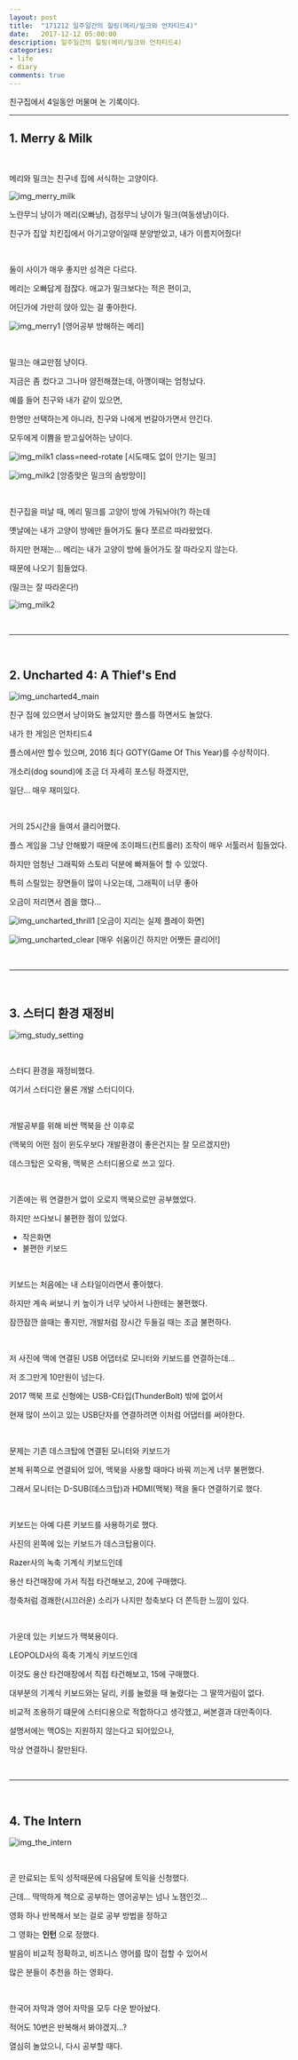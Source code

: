 ```yaml
---
layout: post
title:  "171212 일주일간의 힐링(메리/밀크와 언차티드4)"
date:   2017-12-12 05:00:00
description: 일주일간의 힐링(메리/밀크와 언차티드4)
categories:
- life
- diary
comments: true
---
```


친구집에서 4일동안 머물며 논 기록이다.

---

## 1. Merry & Milk

<br>

메리와 밀크는 친구네 집에 서식하는 고양이다.

![img_merry_milk](http://drive.google.com/uc?export=view&id=1NyRmja2mrFrD62hFyBkgOCIZotsQ29Ez)

노란무늬 냥이가 메리(오빠냥), 검정무늬 냥이가 밀크(여동생냥)이다.

친구가 집앞 치킨집에서 아기고양이일때 분양받았고, 내가 이름지어줬다!

<br>


둘이 사이가 매우 좋지만 성격은 다르다.

메리는 오빠답게 점잖다. 애교가 밀크보다는 적은 편이고,

어딘가에 가만히 앉아 있는 걸 좋아한다.

![img_merry1](http://drive.google.com/uc?export=view&id=1QjaHxUhzFAVjg8ZhreV2ibwKhygzZQk_)
[영어공부 방해하는 메리]

<br>

밀크는 애교만점 냥이다.

지금은 좀 컸다고 그나마 얌전해졌는데, 아깽이때는 엄청났다.

예를 들어 친구와 내가 같이 있으면,

한명만 선택하는게 아니라, 친구와 나에게 번갈아가면서 안긴다.

모두에게 이쁨을 받고싶어하는 냥이다.

![img_milk1 class=need-rotate](http://drive.google.com/uc?export=view&id=1xBz2lGsTqySTWPZ-1EWeakYdqnYEJXKz)
[시도때도 없이 안기는 밀크]

![img_milk2](http://drive.google.com/uc?export=view&id=1DxXmaH1rLNMTtrRsVeRyJV2901dsQoK6)
[앙증맞은 밀크의 솜방망이]

<br>

친구집을 떠날 때, 메리 밀크를 고양이 방에 가둬놔야(?) 하는데

옛날에는 내가 고양이 방에만 들어가도 둘다 쪼르르 따라왔었다.

하지만 현재는... 메리는 내가 고양이 방에 들어가도 잘 따라오지 않는다.

때문에 나오기 힘들었다.

(밀크는 잘 따라온다!)

![img_milk2](http://drive.google.com/uc?export=view&id=1x3ZFk7KiEJOB0JVNL29WlruDGhja9B8i)

<br>
<hr>
<br>

## 2. Uncharted 4: A Thief's End

![img_uncharted4_main](http://drive.google.com/uc?export=view&id=112RHnDfqjY_HYVEVBKSA6s81cLev0wwj)

친구 집에 있으면서 냥이와도 놀았지만 플스를 하면서도 놀았다.

내가 한 게임은 언차티드4

플스에서만 할수 있으며, 2016 최다 GOTY(Game Of This Year)를 수상작이다.

개소리(dog sound)에 조금 더 자세히 포스팅 하겠지만,

일단... 매우 재미있다.

<br>

거의 25시간을 들여서 클리어했다.

플스 게임을 그냥 안해봤기 때문에 조이패드(컨트롤러) 조작이 매우 서툴러서 힘들었다.

하지만 엄청난 그래픽와 스토리 덕분에 빠져들어 할 수 있었다.

특히 스릴있는 장면들이 많이 나오는데, 그래픽이 너무 좋아

오금이 저리면서 겜을 했다...

![img_uncharted_thrill1](http://drive.google.com/uc?export=view&id=1kODLYe8jpGSCzijdQ6t0BDsM9pXsa-WN)
[오금이 지리는 실제 플레이 화면]

![img_uncharted_clear](http://drive.google.com/uc?export=view&id=1xmCib5sN9QCnrw7OMI__5LHLvIttyeGd)
[매우 쉬움이긴 하지만 어쨋든 클리어!]

<br>
<hr>
<br>

## 3. 스터디 환경 재정비

![img_study_setting](http://drive.google.com/uc?export=view&id=11UOE28K3jDWS0y2ngVEQKIEpWi0OXt76)

<br>

스터디 환경을 재정비했다.

여기서 스터디란 물론 개발 스터디이다.

<br>

개발공부를 위해 비싼 맥북을 산 이후로

(맥북의 어떤 점이 윈도우보다 개발환경이 좋은건지는 잘 모르겠지만)

데스크탑은 오락용, 맥북은 스터디용으로 쓰고 있다.

<br>

기존에는 뭐 연결한거 없이 오로지 맥북으로만 공부했었다.

하지만 쓰다보니 불편한 점이 있었다.

- 작은화면
- 불편한 키보드

<br>

키보드는 처음에는 내 스타일이라면서 좋아했다.

하지만 계속 써보니 키 높이가 너무 낮아서 나한테는 불편했다.

잠깐잠깐 쓸때는 좋지만, 개발처럼 장시간 두들길 때는 조금 불편하다.

<br>

저 사진에 맥에 연결된 USB 어댑터로 모니터와 키보드를 연결하는데... 

저 조그만게 10만원이 넘는다.

2017 맥북 프로 신형에는 USB-C타입(ThunderBolt) 밖에 없어서

현재 많이 쓰이고 있는 USB단자를 연결하려면 이처럼 어댑터를 써야한다.

<br>

문제는 기존 데스크탑에 연결된 모니터와 키보드가

본체 뒤쪽으로 연결되어 있어, 맥북을 사용할 때마다 바꿔 끼는게 너무 불편했다.

그래서 모니터는 D-SUB(데스크탑)과 HDMI(맥북) 잭을 둘다 연결하기로 했다.

<br>

키보드는 아예 다른 키보드를 사용하기로 했다.

사진의 왼쪽에 있는 키보드가 데스크탑용이다.

Razer사의 녹축 기계식 키보드인데

용산 타건매장에 가서 직접 타건해보고, 20에 구매했다.

청축처럼 경쾌한(시끄러운) 소리가 나지만 청축보다 더 쫀득한 느낌이 있다.

<br>

가운데 있는 키보드가 맥북용이다.

LEOPOLD사의 흑축 기계식 키보드인데

이것도 용산 타건매장에서 직접 타건해보고, 15에 구매했다.

대부분의 기계식 키보드와는 달리, 키를 눌렀을 때 눌렸다는 그 딸깍거림이 없다.

비교적 조용하기 떄문에 스터디용으로 적합하다고 생각헸고, 써본결과 대만족이다.

설명서에는 맥OS는 지원하지 않는다고 되어있으나,

막상 연결하니 잘만된다.

<br>
<hr>
<br>

## 4. The Intern

![img_the_intern](http://drive.google.com/uc?export=view&id=1KJ6izqsFuu19nzlQDW65kpU1nWK5rMMm)

<br>

곧 만료되는 토익 성적때문에 다음달에 토익을 신청했다.

근데... 딱딱하게 책으로 공부하는 영어공부는 넘나 노잼인것...

영화 하나 반복해서 보는 걸로 공부 방법을 정하고

그 영화는 **인턴** 으로 정했다.

발음이 비교적 정확하고, 비즈니스 영어를 많이 접할 수 있어서

많은 분들이 추천을 하는 영화다.

<br>

한국어 자막과 영어 자막을 모두 다운 받아놨다.

적어도 10번은 반복해서 봐야겠지...?

열심히 놀았으니, 다시 공부할 때다.